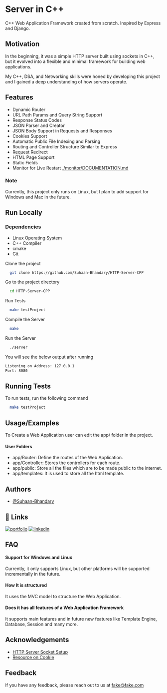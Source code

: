# Server in C++

C++ Web Application Framework created from scratch. Inspired by Express and Django.

## Motivation

In the beginning, it was a simple HTTP server built using sockets in C++, but it evolved into a flexible and minimal framework for building web applications.

My C++, DSA, and Networking skills were honed by developing this project and I gained a deep understanding of how servers operate.

## Features

- Dynamic Router
- URL Path Params and Query String Support
- Response Status Codes
- JSON Parser and Creator
- JSON Body Support in Requests and Responses
- Cookies Support
- Automatic Public File Indexing and Parsing
- Routing and Controller Structure Similar to Express
- Request Redirect
- HTML Page Support
- Static Fields
- Monitor for Live Restart [./monitor/DOCUMENTATION.md](./monitor/DOCUMENTATION.md)

### Note

Currently, this project only runs on Linux, but I plan to add support for Windows and Mac in the future.

## Run Locally

### Dependencies

- Linux Operating System
- C++ Compiler
- cmake
- Git

Clone the project

```bash
  git clone https://github.com/Suhaan-Bhandary/HTTP-Server-CPP
```

Go to the project directory

```bash
  cd HTTP-Server-CPP
```

Run Tests

```bash
  make testProject
```

Compile the Server

```bash
  make
```

Run the Server

```bash
  ./server
```

You will see the below output after running

```bash
Listening on Address: 127.0.0.1
Port: 8080
```

## Running Tests

To run tests, run the following command

```bash
  make testProject
```

## Usage/Examples

To Create a Web Application user can edit the app/ folder in the project.

#### User Folders

- app/Router: Define the routes of the Web Application.
- app/Controller: Stores the controllers for each route.
- app/public: Store all the files which are to be made public to the internet.
- app/templates: It is used to store all the html template.

## Authors

- [@Suhaan-Bhandary](https://github.com/Suhaan-Bhandary)

## 🔗 Links

[![portfolio](https://img.shields.io/badge/my_portfolio-000?style=for-the-badge&logo=ko-fi&logoColor=white)](https://suhaan-bhandary.github.io/suhaan-portfolio/)
[![linkedin](https://img.shields.io/badge/linkedin-0A66C2?style=for-the-badge&logo=linkedin&logoColor=white)](https://www.linkedin.com/in/suhaan-bhandary)

## FAQ

#### Support for Windows and Linux

Currently, it only supports Linux, but other platforms will be supported incrementally in the future.

#### How It is structured

It uses the MVC model to structure the Web Application.

#### Does it has all features of a Web Application Framework

It supports main features and in future new features like Template Engine, Database, Session and many more.

## Acknowledgements

- [HTTP Server Socket Setup](https://osasazamegbe.medium.com/showing-building-an-http-server-from-scratch-in-c-2da7c0db6cb7)
- [Resource on Cookie](https://developer.mozilla.org/en-US/docs/Web/HTTP/Headers/cookie)

## Feedback

If you have any feedback, please reach out to us at fake@fake.com
